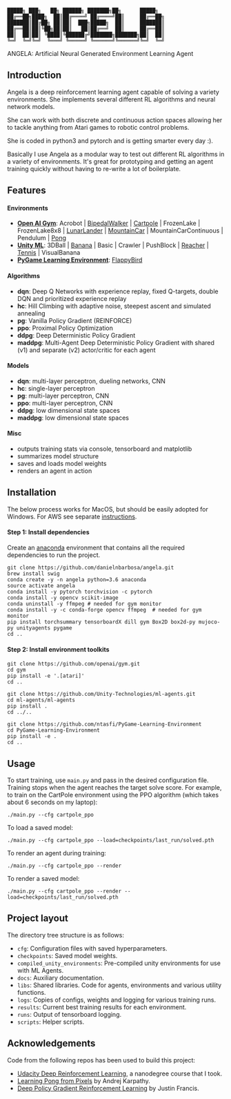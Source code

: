 ```
█████╗ ███╗   ██╗ ██████╗ ███████╗██╗      █████╗
██╔══██╗████╗  ██║██╔════╝ ██╔════╝██║     ██╔══██╗
███████║██╔██╗ ██║██║  ███╗█████╗  ██║     ███████║
██╔══██║██║╚██╗██║██║   ██║██╔══╝  ██║     ██╔══██║
██║  ██║██║ ╚████║╚██████╔╝███████╗███████╗██║  ██║
╚═╝  ╚═╝╚═╝  ╚═══╝ ╚═════╝ ╚══════╝╚══════╝╚═╝  ╚═╝
```

ANGELA: Artificial Neural Generated Environment Learning Agent


## Introduction

Angela is a deep reinforcement learning agent capable of solving a variety environments.  She implements several different RL algorithms and neural network models.

She can work with both discrete and continuous action spaces allowing her to tackle anything from Atari games to robotic control problems.

She is coded in python3 and pytorch and is getting smarter every day :).

Basically I use Angela as a modular way to test out different RL algorithms in a variety of environments.  It's great for prototyping and getting an agent training quickly without having to re-write a lot of boilerplate.


## Features

#### Environments
 - [**Open AI Gym**](https://gym.openai.com/): Acrobot | [BipedalWalker](https://www.youtube.com/watch?v=TEFXp2Ro-10) | [Cartpole](results/videos/cartpole.gif) | FrozenLake | FrozenLake8x8 | [LunarLander](results/videos/lunarlander.gif) | [MountainCar](results/videos/mountaincar.gif) | MountainCarContinuous | Pendulum | [Pong](results/videos/pong.mp4)
 - [**Unity ML**](https://github.com/Unity-Technologies/ml-agents/blob/master/docs/Learning-Environment-Examples.md#banana-collector): 3DBall | [Banana](results/videos/banana.gif) | Basic | Crawler | PushBlock | [Reacher](results/videos/reacher.gif) | [Tennis](results/videos/tennis.gif) | VisualBanana
 - [**PyGame Learning Environment**](https://pygame-learning-environment.readthedocs.io/en/latest/user/home.html): [FlappyBird](results/videos/flappybird.gif)

#### Algorithms
 - **dqn**: Deep Q Networks with experience replay, fixed Q-targets, double DQN and prioritized experience replay
 - **hc**: Hill Climbing with adaptive noise, steepest ascent and simulated annealing
 - **pg**: Vanilla Policy Gradient (REINFORCE)
 - **ppo**: Proximal Policy Optimization
 - **ddpg**: Deep Deterministic Policy Gradient
 - **maddpg**: Multi-Agent Deep Deterministic Policy Gradient with shared (v1) and separate (v2) actor/critic for each agent

#### Models
 - **dqn**: multi-layer perceptron, dueling networks, CNN
 - **hc**: single-layer perceptron
 - **pg**: multi-layer perceptron, CNN
 - **ppo**: multi-layer perceptron, CNN
 - **ddpg**: low dimensional state spaces
 - **maddpg**: low dimensional state spaces

#### Misc
- outputs training stats via console, tensorboard and matplotlib
- summarizes model structure
- saves and loads model weights
- renders an agent in action


## Installation
The below process works for MacOS, but should be easily adopted for Windows.  For AWS see separate [instructions](docs/run_in_aws.md).

#### Step 1: Install dependencies
Create an [anaconda](https://www.anaconda.com/download/) environment that contains all the required dependencies to run the project.

```
git clone https://github.com/danielnbarbosa/angela.git
brew install swig
conda create -y -n angela python=3.6 anaconda
source activate angela
conda install -y pytorch torchvision -c pytorch
conda install -y opencv scikit-image
conda uninstall -y ffmpeg # needed for gym monitor
conda install -y -c conda-forge opencv ffmpeg  # needed for gym monitor
pip install torchsummary tensorboardX dill gym Box2D box2d-py mujoco-py unityagents pygame
cd ..
```

#### Step 2: Install environment toolkits
```
git clone https://github.com/openai/gym.git
cd gym
pip install -e '.[atari]'
cd ..

git clone https://github.com/Unity-Technologies/ml-agents.git
cd ml-agents/ml-agents
pip install .
cd ../..

git clone https://github.com/ntasfi/PyGame-Learning-Environment
cd PyGame-Learning-Environment
pip install -e .
cd ..
```

## Usage
To start training, use `main.py` and pass in the desired configuration file.  Training stops when the agent reaches the target solve score.  For example, to train on the CartPole environment using the PPO algorithm (which takes about 6 seconds on my laptop):
```
./main.py --cfg cartpole_ppo
```

To load a saved model:
```
./main.py --cfg cartpole_ppo --load=checkpoints/last_run/solved.pth
```

To render an agent during training:
```
./main.py --cfg cartpole_ppo --render
```

To render a saved model:
```
./main.py --cfg cartpole_ppo --render --load=checkpoints/last_run/solved.pth
```

## Project layout
The directory tree structure is as follows:
 - `cfg`: Configuration files with saved hyperparameters.
 - `checkpoints`: Saved model weights.
 - `compiled_unity_environments`: Pre-compiled unity environments for use with ML Agents.
 - `docs`: Auxiliary documentation.
 - `libs`: Shared libraries.  Code for agents, environments and various utility functions.
 - `logs`: Copies of configs, weights and logging for various training runs.
 - `results`: Current best training results for each environment.
 - `runs`: Output of tensorboard logging.
 - `scripts`: Helper scripts.


## Acknowledgements
Code from the following repos has been used to build this project:
 - [Udacity Deep Reinforcement Learning](https://github.com/udacity/deep-reinforcement-learning), a nanodegree course that I took.
 - [Learning Pong from Pixels](https://gist.github.com/karpathy/a4166c7fe253700972fcbc77e4ea32c5) by Andrej Karpathy.
 - [Deep Policy Gradient Reinforcement Learning](https://github.com/wagonhelm/Deep-Policy-Gradient) by Justin Francis.
